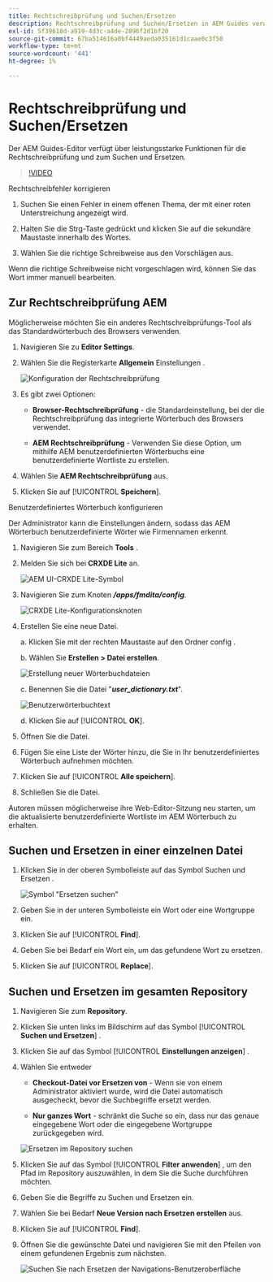 ```yaml
---
title: Rechtschreibprüfung und Suchen/Ersetzen
description: Rechtschreibprüfung und Suchen/Ersetzen in AEM Guides verwenden
exl-id: 5f39618d-a919-4d3c-a4de-2896f2d1bf20
source-git-commit: 67ba514616a0bf4449aeda035161d1caae0c3f50
workflow-type: tm+mt
source-wordcount: '441'
ht-degree: 1%

---
```


# Rechtschreibprüfung und Suchen/Ersetzen

Der AEM Guides-Editor verfügt über leistungsstarke Funktionen für die Rechtschreibprüfung und zum Suchen und Ersetzen.

>[!VIDEO](https://video.tv.adobe.com/v/342768?quality=12&learn=on)

Rechtschreibfehler korrigieren

1. Suchen Sie einen Fehler in einem offenen Thema, der mit einer roten Unterstreichung angezeigt wird.

1. Halten Sie die Strg-Taste gedrückt und klicken Sie auf die sekundäre Maustaste innerhalb des Wortes.

1. Wählen Sie die richtige Schreibweise aus den Vorschlägen aus.

Wenn die richtige Schreibweise nicht vorgeschlagen wird, können Sie das Wort immer manuell bearbeiten.

## Zur Rechtschreibprüfung AEM

Möglicherweise möchten Sie ein anderes Rechtschreibprüfungs-Tool als das Standardwörterbuch des Browsers verwenden.

1. Navigieren Sie zu **Editor Settings**.

1. Wählen Sie die Registerkarte **Allgemein** Einstellungen .

   ![Konfiguration der Rechtschreibprüfung](images/lesson-11/configure-dictionary.png)

1. Es gibt zwei Optionen:

   - **Browser-Rechtschreibprüfung** - die Standardeinstellung, bei der die Rechtschreibprüfung das integrierte Wörterbuch des Browsers verwendet.

   - **AEM Rechtschreibprüfung** - Verwenden Sie diese Option, um mithilfe AEM benutzerdefinierten Wörterbuchs eine benutzerdefinierte Wortliste zu erstellen.

1. Wählen Sie **AEM Rechtschreibprüfung** aus.

1. Klicken Sie auf [!UICONTROL **Speichern**].

Benutzerdefiniertes Wörterbuch konfigurieren

Der Administrator kann die Einstellungen ändern, sodass das AEM Wörterbuch benutzerdefinierte Wörter wie Firmennamen erkennt.

1. Navigieren Sie zum Bereich **Tools** .

1. Melden Sie sich bei **CRXDE Lite** an.

   ![AEM UI-CRXDE Lite-Symbol](images/lesson-11/crxde-lite.png)

1. Navigieren Sie zum Knoten **_/apps/fmdita/config_**.

   ![CRXDE Lite-Konfigurationsknoten](images/lesson-11/config-node.png)

1. Erstellen Sie eine neue Datei.

   a. Klicken Sie mit der rechten Maustaste auf den Ordner config .

   b. Wählen Sie **Erstellen > Datei erstellen**.

   ![Erstellung neuer Wörterbuchdateien](images/lesson-11/new-dictionary-file.png)

   c. Benennen Sie die Datei &quot;_**user_dictionary.txt**_&quot;.

   ![Benutzerwörterbuchtext](images/lesson-11/user-dictionary.png)

   d. Klicken Sie auf [!UICONTROL **OK**].

1. Öffnen Sie die Datei.

1. Fügen Sie eine Liste der Wörter hinzu, die Sie in Ihr benutzerdefiniertes Wörterbuch aufnehmen möchten.

1. Klicken Sie auf [!UICONTROL **Alle speichern**].

1. Schließen Sie die Datei.

Autoren müssen möglicherweise ihre Web-Editor-Sitzung neu starten, um die aktualisierte benutzerdefinierte Wortliste im AEM Wörterbuch zu erhalten.

## Suchen und Ersetzen in einer einzelnen Datei

1. Klicken Sie in der oberen Symbolleiste auf das Symbol Suchen und Ersetzen .

   ![Symbol &quot;Ersetzen suchen&quot;](images/lesson-11/find-replace-icon.png)

1. Geben Sie in der unteren Symbolleiste ein Wort oder eine Wortgruppe ein.

1. Klicken Sie auf [!UICONTROL **Find**].

1. Geben Sie bei Bedarf ein Wort ein, um das gefundene Wort zu ersetzen.

1. Klicken Sie auf [!UICONTROL **Replace**].

## Suchen und Ersetzen im gesamten Repository

1. Navigieren Sie zum **Repository**.

1. Klicken Sie unten links im Bildschirm auf das Symbol [!UICONTROL **Suchen und Ersetzen**] .

1. Klicken Sie auf das Symbol [!UICONTROL **Einstellungen anzeigen**] .

1. Wählen Sie entweder

   - **Checkout-Datei vor Ersetzen von** - Wenn sie von einem Administrator aktiviert wurde, wird die Datei automatisch ausgecheckt, bevor die Suchbegriffe ersetzt werden.

   - **Nur ganzes Wort** - schränkt die Suche so ein, dass nur das genaue eingegebene Wort oder die eingegebene Wortgruppe zurückgegeben wird.

   ![Ersetzen im Repository suchen](images/lesson-11/repository-find-replace.png)

1. Klicken Sie auf das Symbol [!UICONTROL **Filter anwenden**] , um den Pfad im Repository auszuwählen, in dem Sie die Suche durchführen möchten.

1. Geben Sie die Begriffe zu Suchen und Ersetzen ein.

1. Wählen Sie bei Bedarf **Neue Version nach Ersetzen erstellen** aus.

1. Klicken Sie auf [!UICONTROL **Find**].

1. Öffnen Sie die gewünschte Datei und navigieren Sie mit den Pfeilen von einem gefundenen Ergebnis zum nächsten.

   ![Suchen Sie nach Ersetzen der Navigations-Benutzeroberfläche](images/lesson-11/find-replace-navigation.png)

